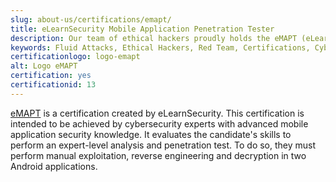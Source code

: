 ```yaml
---
slug: about-us/certifications/emapt/
title: eLearnSecurity Mobile Application Penetration Tester
description: Our team of ethical hackers proudly holds the eMAPT (eLearnSecurity Mobile Application Penetration Tester) certification, among many others.
keywords: Fluid Attacks, Ethical Hackers, Red Team, Certifications, Cybersecurity, Pentesters, Whitehat Hackers, EMAPT
certificationlogo: logo-emapt
alt: Logo eMAPT
certification: yes
certificationid: 13
---
```


[eMAPT](https://elearnsecurity.com/product/emapt-certification/)
is a certification created by eLearnSecurity.
This certification is intended to be achieved
by cybersecurity experts with advanced mobile application security knowledge.
It evaluates the candidate's skills
to perform an expert-level analysis and penetration test.
To do so,
they must perform manual exploitation,
reverse engineering
and decryption in two Android applications.
